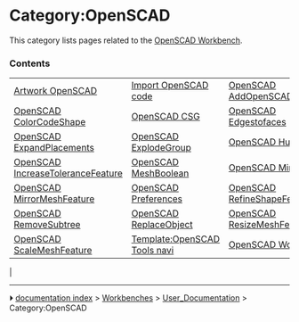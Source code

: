 # Category:OpenSCAD
This category lists pages related to the [OpenSCAD Workbench](OpenSCAD_Workbench.md).

### Contents

|     |     |     |
| --- | --- | --- |
| [Artwork OpenSCAD](Artwork_OpenSCAD.md) | [Import OpenSCAD code](Import_OpenSCAD_code.md) | [OpenSCAD AddOpenSCADElement](OpenSCAD_AddOpenSCADElement.md) |
| [OpenSCAD ColorCodeShape](OpenSCAD_ColorCodeShape.md) | [OpenSCAD CSG](OpenSCAD_CSG.md) | [OpenSCAD Edgestofaces](OpenSCAD_Edgestofaces.md) |
| [OpenSCAD ExpandPlacements](OpenSCAD_ExpandPlacements.md) | [OpenSCAD ExplodeGroup](OpenSCAD_ExplodeGroup.md) | [OpenSCAD Hull](OpenSCAD_Hull.md) |
| [OpenSCAD IncreaseToleranceFeature](OpenSCAD_IncreaseToleranceFeature.md) | [OpenSCAD MeshBoolean](OpenSCAD_MeshBoolean.md) | [OpenSCAD Minkowski](OpenSCAD_Minkowski.md) |
| [OpenSCAD MirrorMeshFeature](OpenSCAD_MirrorMeshFeature.md) | [OpenSCAD Preferences](OpenSCAD_Preferences.md) | [OpenSCAD RefineShapeFeature](OpenSCAD_RefineShapeFeature.md) |
| [OpenSCAD RemoveSubtree](OpenSCAD_RemoveSubtree.md) | [OpenSCAD ReplaceObject](OpenSCAD_ReplaceObject.md) | [OpenSCAD ResizeMeshFeature](OpenSCAD_ResizeMeshFeature.md) |
| [OpenSCAD ScaleMeshFeature](OpenSCAD_ScaleMeshFeature.md) | [Template:OpenSCAD Tools navi](Template_OpenSCAD_Tools_navi.md) | [OpenSCAD Workbench](OpenSCAD_Workbench.md) |
|



---
⏵ [documentation index](../README.md) > [Workbenches](Category_Workbenches.md) > [User_Documentation](Category_User_Documentation.md) > Category:OpenSCAD
